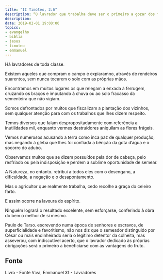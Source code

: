 ```yaml
---
title: "II Timóteo, 2:6"
description: “O lavrador que trabalha deve ser o primeiro a gozar dos frutos.” Paulo
description: 
date: 2019-02-01 19:00:00
topics: 
- evangelho
- biblia
- jesus
- timoteo
- emmanuel
---
```


Há lavradores de toda classe.

Existem aqueles que compram o campo e expiaram­no, através de rendeiros
suarentos, sem nunca tocarem o solo com as próprias mãos.

Encontramos em muitos lugares os que relegam a enxada à ferrugem,
cruzando os braços e imputando à chuva ou ao solo fracasso da sementeira que não
vigiam.

Somos defrontados por muitos que fiscalizam a plantação dos vizinhos, sem
qualquer atenção para com os trabalhos que lhes dizem respeito.

Temos diversos que falam despropositadamente com referência a
inutilidades mil, enquanto vermes destruidores aniquilam as flores frágeis.

Vemos numerosos acusando a terra como inca­ paz de qualquer produção,
mas negando à gleba que lhes foi confiada a bênção da gota d’água e o socorro do
adubo.

Observamos muitos que se dizem possuídos pela dor de cabeça, pelo
resfriado ou pela indisposição e perdem a sublime oportunidade de semear.

A Natureza, no entanto. retribui a todos eles com o desengano, a
dificuldade, a negação e o desapontamento.

Mas o agricultor que realmente trabalha, cedo recolhe a graça do celeiro
farto.

E assim ocorre na lavoura do espírito.

Ninguém logrará o resultado excelente, sem esforçar­se, conferindo à obra
do bem o melhor de si mesmo.

Paulo de Tarso. escrevendo numa época de senhores e escravos, de
superficialidade e favoritismo, não nos diz que o semeador distinguido por César ou
mais endinheirado seria o legítimo detentor da colheita, mas asseverou, com
indiscutível acerto, que o lavrador dedicado às próprias obrigações será o primeiro a
beneficiar­se com as vantagens do fruto.


## Fonte
Livro - Fonte Viva, Emmanuel
31 - Lavradores
